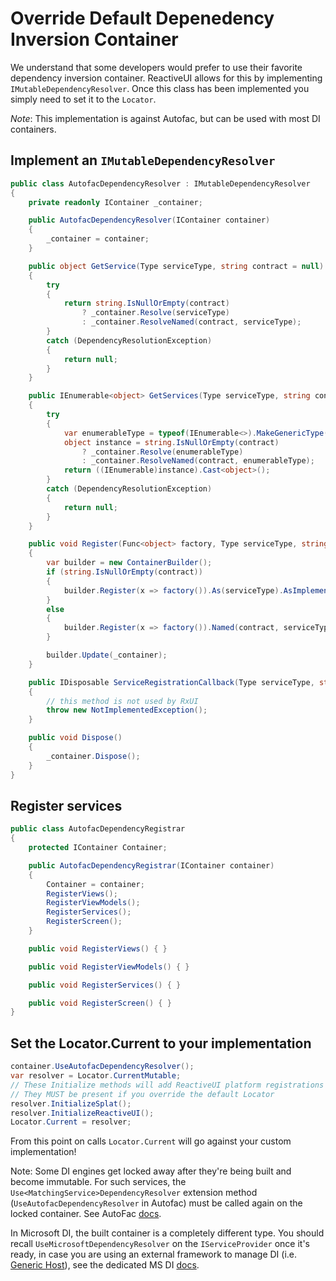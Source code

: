 # Override Default Depenedency Inversion Container

We understand that some developers would prefer to use their favorite dependency inversion container.  ReactiveUI allows for this by implementing `IMutableDependencyResolver`.  Once this class has been implemented you simply need to set it to the `Locator`.

*Note*: This implementation is against Autofac, but can be used with most DI containers.

## Implement an `IMutableDependencyResolver`

```csharp
public class AutofacDependencyResolver : IMutableDependencyResolver
{
    private readonly IContainer _container;

    public AutofacDependencyResolver(IContainer container)
    {
        _container = container;
    }

    public object GetService(Type serviceType, string contract = null)
    {
        try
        {
            return string.IsNullOrEmpty(contract)
                ? _container.Resolve(serviceType)
                : _container.ResolveNamed(contract, serviceType);
        }
        catch (DependencyResolutionException)
        {
            return null;
        }
    }

    public IEnumerable<object> GetServices(Type serviceType, string contract = null)
    {
        try
        {
            var enumerableType = typeof(IEnumerable<>).MakeGenericType(serviceType);
            object instance = string.IsNullOrEmpty(contract)
                ? _container.Resolve(enumerableType)
                : _container.ResolveNamed(contract, enumerableType);
            return ((IEnumerable)instance).Cast<object>();
        }
        catch (DependencyResolutionException)
        {
            return null;
        }
    }

    public void Register(Func<object> factory, Type serviceType, string contract = null)
    {
        var builder = new ContainerBuilder();
        if (string.IsNullOrEmpty(contract))
        {
            builder.Register(x => factory()).As(serviceType).AsImplementedInterfaces();
        }
        else
        {
            builder.Register(x => factory()).Named(contract, serviceType).AsImplementedInterfaces();
        }

        builder.Update(_container);
    }

    public IDisposable ServiceRegistrationCallback(Type serviceType, string contract, Action<IDisposable> callback)
    {
        // this method is not used by RxUI
        throw new NotImplementedException();
    }

    public void Dispose()
    {
        _container.Dispose();
    }
}
```

## Register services

```csharp
public class AutofacDependencyRegistrar
{
    protected IContainer Container;

    public AutofacDependencyRegistrar(IContainer container)
    {
        Container = container;
        RegisterViews();
        RegisterViewModels();
        RegisterServices();
        RegisterScreen();
    }

    public void RegisterViews() { }

    public void RegisterViewModels() { }

    public void RegisterServices() { }

    public void RegisterScreen() { }
}
```


## Set the Locator.Current to your implementation

```csharp
container.UseAutofacDependencyResolver();
var resolver = Locator.CurrentMutable;
// These Initialize methods will add ReactiveUI platform registrations to your container
// They MUST be present if you override the default Locator
resolver.InitializeSplat();
resolver.InitializeReactiveUI();
Locator.Current = resolver;
```

From this point on calls `Locator.Current` will go against your custom implementation!

Note: Some DI engines get locked away after they're being built and become immutable. For such services, the `Use<MatchingService>DependencyResolver` extension method (`UseAutofacDependencyResolver` in Autofac) must be called again on the locked container. See AutoFac [docs](https://github.com/reactiveui/splat/tree/main/src/Splat.Autofac).

In Microsoft DI, the built container is a completely different type. You should recall `UseMicrosoftDependencyResolver` on the `IServiceProvider` once it's ready, in case you are using an external framework to manage DI (i.e. [Generic Host](https://docs.microsoft.com/en-us/aspnet/core/fundamentals/host/generic-host?view=aspnetcore-2.2#configureservices)), see the dedicated MS DI [docs](https://github.com/reactiveui/splat/tree/main/src/Splat.Microsoft.Extensions.DependencyInjection).
